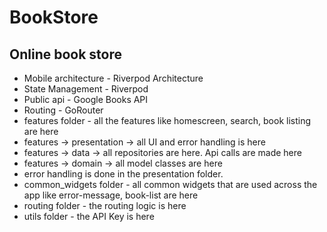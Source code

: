 # BookStore

## Online book store

* Mobile architecture -  Riverpod Architecture
* State Management - Riverpod
* Public api - Google Books API
* Routing - GoRouter
* features folder - all the features like homescreen, search, book listing are here
* features -> presentation -> all UI and error handling is here
* features -> data  -> all repositories are here. Api calls are made here
* features -> domain -> all model classes are here
* error handling is done in the presentation folder.
* common_widgets folder - all common widgets that are used across the app like error-message, book-list are here
* routing folder - the routing logic is here
* utils folder - the API Key is here



